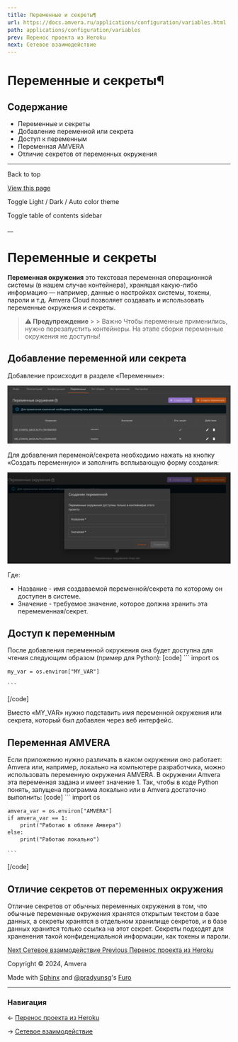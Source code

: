 ```yaml
---
title: Переменные и секреты¶
url: https://docs.amvera.ru/applications/configuration/variables.html
path: applications/configuration/variables
prev: Перенос проекта из Heroku
next: Сетевое взаимодействие
---
```


# Переменные и секреты¶

## Содержание

- Переменные и секреты
- Добавление переменной или секрета
- Доступ к переменным
- Переменная AMVERA
- Отличие секретов от переменных окружения

---

Back to top

[ View this page ](<../../_sources/applications/configuration/variables.md.txt> "View this page")

Toggle Light / Dark / Auto color theme

Toggle table of contents sidebar

__

# Переменные и секреты

**Переменная окружения** это текстовая переменная операционной системы (в нашем случае контейнера), хранящая какую-либо информацию — например, данные о настройках системы, токены, пароли и т.д. Amvera Cloud позволяет создавать и использовать переменные окружения и секреты.

> **⚠️ Предупреждение** > > Важно Чтобы переменные применились, нужно перезапустить контейнеры. На этапе сборки переменные окружения не доступны! 

## Добавление переменной или секрета

Добавление происходит в разделе «Переменные»:

![python_config](../../images/secrets_vars.png)

Для добавления переменой/секрета необходимо нажать на кнопку «Создать переменную» и заполнить всплывающую форму создания:

![python_config](../../images/create_env.png)

Где:
* Название - имя создаваемой переменной/секрета по которому он доступен в системе.
* Значение - требуемое значение, которое должна хранить эта перемеменная/секрет.

## Доступ к переменным

После добавления переменной окружения она будет доступна для чтения следующим образом (пример для Python):
[code] 
    ```
    import os
    
    my_var = os.environ["MY_VAR"]
    
    ```
    
[/code]

Вместо «MY_VAR» нужно подставить имя переменной окружения или секрета, который был добавлен через веб интерфейс.

## Переменная AMVERA

Если приложению нужно различать в каком окружении оно работает: Amvera или, например, локально на компьютере разработчика, можно использовать переменную окружения AMVERA. В окружении Amvera эта переменная задана и имеет значение 1. Так, чтобы в коде Python понять, запущена программа локально или в Amvera достаточно выполнить:
[code] 
    ```
    import os
    
    amvera_var = os.environ["AMVERA"]
    if amvera_var == 1:
        print("Работаю в облаке Амвера")
    else:
        print("Работаю локально")
    
    ```
    
[/code]

## Отличие секретов от переменных окружения

Отличие секретов от обычных переменных окружения в том, что обычные переменные окружения хранятся открытым текстом в базе данных, а секреты хранятся в отдельном хранилище секретов, и в базе данных хранится только ссылка на этот секрет. Секреты подходят для храненения такой конфиденциальной информации, как токены и пароли.

[ Next Сетевое взаимодействие ](network.md) [ Previous Перенос проекта из Heroku ](heroku-migration.md)

Copyright © 2024, Amvera 

Made with [Sphinx](<https://www.sphinx-doc.org/>) and [@pradyunsg](<https://pradyunsg.me>)'s [Furo](<https://github.com/pradyunsg/furo>)


---

### Навигация

← [Перенос проекта из Heroku](heroku-migration.md)

→ [Сетевое взаимодействие](network.md)
